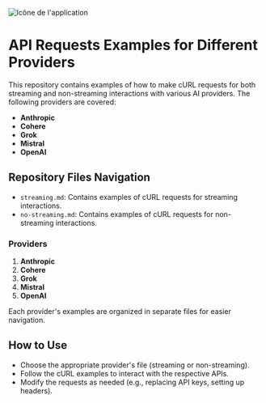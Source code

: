 ![Icône de l'application](https://raw.githubusercontent.com/M-Lai-ai/logo/refs/heads/main/favicon.ico)
# API Requests Examples for Different Providers

This repository contains examples of how to make cURL requests for both streaming and non-streaming interactions with various AI providers. The following providers are covered:

- **Anthropic**
- **Cohere**
- **Grok**
- **Mistral**
- **OpenAI**

## Repository Files Navigation

- `streaming.md`: Contains examples of cURL requests for streaming interactions.
- `no-streaming.md`: Contains examples of cURL requests for non-streaming interactions.

### Providers

1. **Anthropic**
2. **Cohere**
3. **Grok**
4. **Mistral**
5. **OpenAI**

Each provider's examples are organized in separate files for easier navigation.

## How to Use

- Choose the appropriate provider's file (streaming or non-streaming).
- Follow the cURL examples to interact with the respective APIs.
- Modify the requests as needed (e.g., replacing API keys, setting up headers).

